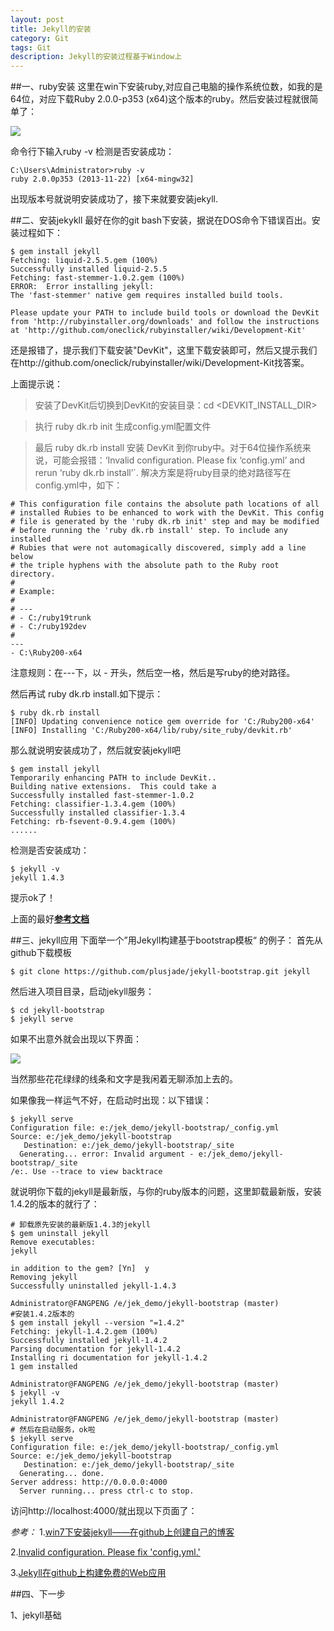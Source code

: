 ```yaml
---
layout: post
title: Jekyll的安装
category: Git
tags: Git
description: Jekyll的安装过程基于Window上
---
```


##一、ruby安装
这里在win下安装ruby,对应自己电脑的操作系统位数，如我的是64位，对应下载Ruby 2.0.0-p353 (x64)这个版本的ruby。然后安装过程就很简单了：

![](http://www.rubycc.com/ckeditor_assets/pictures/88/content_step05.jpg?1326359228)

命令行下输入ruby -v 检测是否安装成功：

    C:\Users\Administrator>ruby -v
    ruby 2.0.0p353 (2013-11-22) [x64-mingw32]
出现版本号就说明安装成功了，接下来就要安装jekyll.

##二、安装jekykll
最好在你的git bash下安装，据说在DOS命令下错误百出。安装过程如下：

    $ gem install jekyll
    Fetching: liquid-2.5.5.gem (100%)
    Successfully installed liquid-2.5.5
    Fetching: fast-stemmer-1.0.2.gem (100%)
    ERROR:  Error installing jekyll:
    The 'fast-stemmer' native gem requires installed build tools.
    
    Please update your PATH to include build tools or download the DevKit
    from 'http://rubyinstaller.org/downloads' and follow the instructions
    at 'http://github.com/oneclick/rubyinstaller/wiki/Development-Kit'
还是报错了，提示我们下载安装"DevKit"，这里下载安装即可，然后又提示我们在http://github.com/oneclick/rubyinstaller/wiki/Development-Kit找答案。

上面提示说：
>安装了DevKit后切换到DevKit的安装目录：cd <DEVKIT_INSTALL_DIR>

>执行 ruby dk.rb init 生成config.yml配置文件

>最后 ruby dk.rb install 安装 DevKit 到你ruby中。对于64位操作系统来说，可能会报错：‘Invalid configuration. Please fix ‘config.yml’ and rerun ‘ruby dk.rb install’`. 解决方案是将ruby目录的绝对路径写在config.yml中，如下：

    # This configuration file contains the absolute path locations of all
    # installed Rubies to be enhanced to work with the DevKit. This config
    # file is generated by the 'ruby dk.rb init' step and may be modified
    # before running the 'ruby dk.rb install' step. To include any installed
    # Rubies that were not automagically discovered, simply add a line below
    # the triple hyphens with the absolute path to the Ruby root directory.
    #
    # Example:
    #
    # ---
    # - C:/ruby19trunk
    # - C:/ruby192dev
    #
    ---
    - C:\Ruby200-x64
    
注意规则：在---下，以 - 开头，然后空一格，然后是写ruby的绝对路径。

然后再试 ruby dk.rb install.如下提示：

    $ ruby dk.rb install
    [INFO] Updating convenience notice gem override for 'C:/Ruby200-x64'
    [INFO] Installing 'C:/Ruby200-x64/lib/ruby/site_ruby/devkit.rb'
那么就说明安装成功了，然后就安装jekyll吧

    $ gem install jekyll
    Temporarily enhancing PATH to include DevKit..
    Building native extensions.  This could take a
    Successfully installed fast-stemmer-1.0.2
    Fetching: classifier-1.3.4.gem (100%)
    Successfully installed classifier-1.3.4
    Fetching: rb-fsevent-0.9.4.gem (100%)
    ......

检测是否安装成功：

    $ jekyll -v
    jekyll 1.4.3
提示ok了！

上面的最好[**参考文档**](https://github.com/oneclick/rubyinstaller/wiki/Development-Kit)

##三、jekyll应用
下面举一个”用Jekyll构建基于bootstrap模板“  的例子：
首先从github下载模板

    $ git clone https://github.com/plusjade/jekyll-bootstrap.git jekyll 

然后进入项目目录，启动jekyll服务：

    $ cd jekyll-bootstrap
    $ jekyll serve
如果不出意外就会出现以下界面：

![](http://images.cnblogs.com/cnblogs_com/BeginMan/489381/o_jekyll2.jpg)

当然那些花花绿绿的线条和文字是我闲着无聊添加上去的。

如果像我一样运气不好，在启动时出现：以下错误：

    $ jekyll serve
    Configuration file: e:/jek_demo/jekyll-bootstrap/_config.yml
    Source: e:/jek_demo/jekyll-bootstrap
       Destination: e:/jek_demo/jekyll-bootstrap/_site
      Generating... error: Invalid argument - e:/jek_demo/jekyll-bootstrap/_site
    /e:. Use --trace to view backtrace

就说明你下载的jekyll是最新版，与你的ruby版本的问题，这里卸载最新版，安装1.4.2的版本的就行了：

    # 卸载原先安装的最新版1.4.3的jekyll
    $ gem uninstall jekyll
    Remove executables:
    jekyll
   
    in addition to the gem? [Yn]  y
    Removing jekyll
    Successfully uninstalled jekyll-1.4.3
    
    Administrator@FANGPENG /e/jek_demo/jekyll-bootstrap (master)
    #安装1.4.2版本的
    $ gem install jekyll --version "=1.4.2"
    Fetching: jekyll-1.4.2.gem (100%)
    Successfully installed jekyll-1.4.2
    Parsing documentation for jekyll-1.4.2
    Installing ri documentation for jekyll-1.4.2
    1 gem installed
    
    Administrator@FANGPENG /e/jek_demo/jekyll-bootstrap (master)
    $ jekyll -v
    jekyll 1.4.2
    
    Administrator@FANGPENG /e/jek_demo/jekyll-bootstrap (master)
    # 然后在启动服务，ok啦
    $ jekyll serve
    Configuration file: e:/jek_demo/jekyll-bootstrap/_config.yml
    Source: e:/jek_demo/jekyll-bootstrap
       Destination: e:/jek_demo/jekyll-bootstrap/_site
      Generating... done.
    Server address: http://0.0.0.0:4000
      Server running... press ctrl-c to stop.
访问http://localhost:4000/就出现以下页面了：


*参考：*
1.[win7下安装jekyll——在github上创建自己的博客](http://www.cnblogs.com/hutaoer/archive/2013/02/06/3078873.html)

2.[Invalid configuration. Please fix 'config.yml.'](http://ben-hu.iteye.com/blog/1473391)

3.[Jekyll在github上构建免费的Web应用](http://blog.fens.me/jekyll-bootstarp-github/)

##四、下一步

1、jekyll基础

